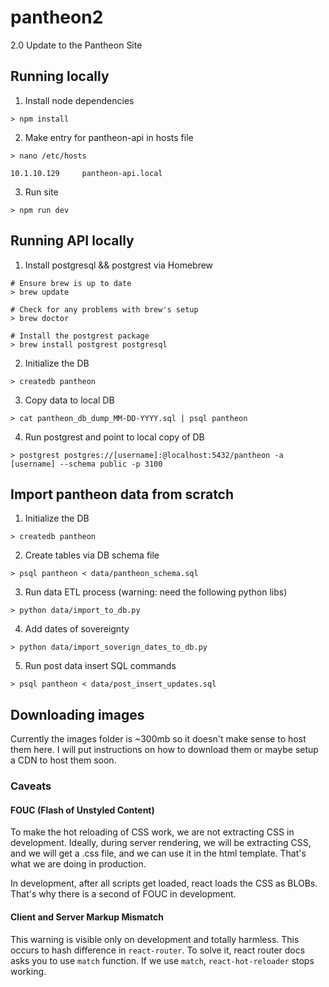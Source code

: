 # pantheon2
2.0 Update to the Pantheon Site

## Running locally
1. Install node dependencies
  ```
  > npm install
  ```

2. Make entry for pantheon-api in hosts file
  ```
  > nano /etc/hosts

  10.1.10.129     pantheon-api.local
  ```

3. Run site
  ```
  > npm run dev
  ```

## Running API locally
1. Install postgresql && postgrest via Homebrew
  ```
  # Ensure brew is up to date
  > brew update

  # Check for any problems with brew's setup
  > brew doctor

  # Install the postgrest package
  > brew install postgrest postgresql
  ```

2. Initialize the DB
  ```
  > createdb pantheon
  ```

3. Copy data to local DB
  ```
  > cat pantheon_db_dump_MM-DD-YYYY.sql | psql pantheon
  ```

4. Run postgrest and point to local copy of DB
```
> postgrest postgres://[username]:@localhost:5432/pantheon -a [username] --schema public -p 3100
```

## Import pantheon data from scratch

1. Initialize the DB
  ```
  > createdb pantheon
  ```

2. Create tables via DB schema file
  ```
  > psql pantheon < data/pantheon_schema.sql
  ```

3. Run data ETL process (warning: need the following python libs)
  ```
  > python data/import_to_db.py
  ```

4. Add dates of sovereignty
  ```
  > python data/import_soverign_dates_to_db.py
  ```

5. Run post data insert SQL commands
  ```
  > psql pantheon < data/post_insert_updates.sql
  ```


## Downloading images

Currently the images folder is ~300mb so it doesn't make sense to host them here. I will put instructions on how to download them or maybe setup a CDN to host them soon.


### Caveats

#### FOUC (Flash of Unstyled Content)
To make the hot reloading of CSS work, we are not extracting CSS in development. Ideally, during server rendering, we will be extracting CSS, and we will get a .css file, and we can use it in the html template. That's what we are doing in production.

In development, after all scripts get loaded, react loads the CSS as BLOBs. That's why there is a second of FOUC in development.

#### Client and Server Markup Mismatch
This warning is visible only on development and totally harmless. This occurs to hash difference in `react-router`. To solve it, react router docs asks you to use `match` function. If we use `match`, `react-hot-reloader` stops working.
